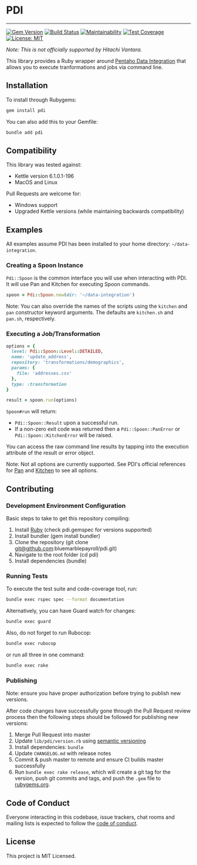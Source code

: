 # PDI

---

[![Gem Version](https://badge.fury.io/rb/pdi.svg)](https://badge.fury.io/rb/pdi) [![Build Status](https://travis-ci.org/bluemarblepayroll/pdi.svg?branch=master)](https://travis-ci.org/bluemarblepayroll/pdi) [![Maintainability](https://api.codeclimate.com/v1/badges/955e491a34465360bf64/maintainability)](https://codeclimate.com/github/bluemarblepayroll/pdi/maintainability) [![Test Coverage](https://api.codeclimate.com/v1/badges/955e491a34465360bf64/test_coverage)](https://codeclimate.com/github/bluemarblepayroll/pdi/test_coverage) [![License: MIT](https://img.shields.io/badge/License-MIT-yellow.svg)](https://opensource.org/licenses/MIT)

*Note: This is not officially supported by Hitachi Vantara.*

This library provides a Ruby wrapper around [Pentaho Data Integration](https://www.hitachivantara.com/en-us/products/data-management-analytics/pentaho-platform/pentaho-data-integration.html) that allows you to execute tranformations and jobs via command line.

## Installation

To install through Rubygems:

````bash
gem install pdi
````

You can also add this to your Gemfile:

````bash
bundle add pdi
````

## Compatibility

This library was tested against:

* Kettle version 6.1.0.1-196
* MacOS and Linux

Pull Requests are welcome for:

* Windows support
* Upgraded Kettle versions (while maintaining backwards compatibility)

## Examples

All examples assume PDI has been installed to your home directory: `~/data-integration`.

### Creating a Spoon Instance

`Pdi::Spoon` is the common interface you will use when interacting with PDI.  It will use Pan and Kitchen for executing Spoon commands.

```ruby
spoon = Pdi::Spoon.new(dir: '~/data-integration')
```

Note: You can also override the names of the scripts using the `kitchen` and `pan` constructor keyword arguments.  The defaults are `kitchen.sh` and `pan.sh`, respectively.

### Executing a Job/Transformation

```ruby
options = {
  level: Pdi::Spoon::Level::DETAILED,
  name: 'update_address',
  repository: 'transformations/demographics',
  params: {
    file: 'addresses.csv'
  },
  type: :transformation
}

result = spoon.run(options)
```

`Spoon#run` will return:

* `Pdi::Spoon::Result` upon a successful run.
* If a non-zero exit code was returned then a `Pdi::Spoon::PanError` or `Pdi::Spoon::KitchenError` will be raised.

You can access the raw command line results by tapping into the execution attribute of the result or error object.

Note: Not all options are currently supported.  See PDI's official references for [Pan](https://help.pentaho.com/Documentation/6.1/0L0/0Y0/070/000) and [Kitchen](https://help.pentaho.com/Documentation/6.1/0L0/0Y0/070/010) to see all options.

## Contributing

### Development Environment Configuration

Basic steps to take to get this repository compiling:

1. Install [Ruby](https://www.ruby-lang.org/en/documentation/installation/) (check pdi.gemspec for versions supported)
2. Install bundler (gem install bundler)
3. Clone the repository (git clone git@github.com:bluemarblepayroll/pdi.git)
4. Navigate to the root folder (cd pdi)
5. Install dependencies (bundle)

### Running Tests

To execute the test suite and code-coverage tool, run:

````bash
bundle exec rspec spec --format documentation
````

Alternatively, you can have Guard watch for changes:

````bash
bundle exec guard
````

Also, do not forget to run Rubocop:

````bash
bundle exec rubocop
````

or run all three in one command:

````bash
bundle exec rake
````

### Publishing

Note: ensure you have proper authorization before trying to publish new versions.

After code changes have successfully gone through the Pull Request review process then the following steps should be followed for publishing new versions:

1. Merge Pull Request into master
2. Update `lib/pdi/version.rb` using [semantic versioning](https://semver.org/)
3. Install dependencies: `bundle`
4. Update `CHANGELOG.md` with release notes
5. Commit & push master to remote and ensure CI builds master successfully
6. Run `bundle exec rake release`, which will create a git tag for the version, push git commits and tags, and push the `.gem` file to [rubygems.org](https://rubygems.org).

## Code of Conduct

Everyone interacting in this codebase, issue trackers, chat rooms and mailing lists is expected to follow the [code of conduct](https://github.com/bluemarblepayroll/pdi/blob/master/CODE_OF_CONDUCT.md).

## License

This project is MIT Licensed.
